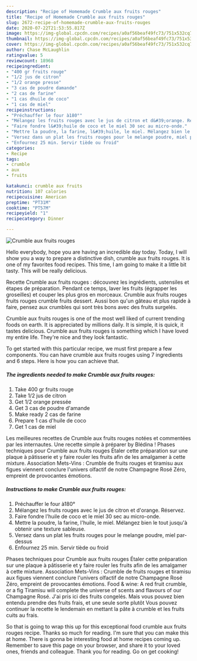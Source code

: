 ```yaml
---
description: "Recipe of Homemade Crumble aux fruits rouges"
title: "Recipe of Homemade Crumble aux fruits rouges"
slug: 2672-recipe-of-homemade-crumble-aux-fruits-rouges
date: 2020-07-22T21:53:55.817Z
image: https://img-global.cpcdn.com/recipes/a0af56beaf49fc73/751x532cq70/crumble-aux-fruits-rouges-photo-principale-de-la-recette.jpg
thumbnail: https://img-global.cpcdn.com/recipes/a0af56beaf49fc73/751x532cq70/crumble-aux-fruits-rouges-photo-principale-de-la-recette.jpg
cover: https://img-global.cpcdn.com/recipes/a0af56beaf49fc73/751x532cq70/crumble-aux-fruits-rouges-photo-principale-de-la-recette.jpg
author: Chase McLaughlin
ratingvalue: 5
reviewcount: 18968
recipeingredient:
- "400 gr fruits rouge"
- "1/2 jus de citron"
- "1/2 orange presse"
- "3 cas de poudre damande"
- "2 cas de farine"
- "1 cas dhuile de coco"
- "1 cas de miel"
recipeinstructions:
- "Préchauffer le four à180°"
- "Mélangez les fruits rouges avec le jus de citron et d&#39;orange. Réservez."
- "Faire fondre l&#39;huile de coco et le miel 30 sec au micro-onde."
- "Mettre la poudre, la farine, l&#39;huile, le miel. Mélangez bien le tout jusqu&#39;à obtenir une texture sableuse."
- "Versez dans un plat les fruits rouges pour le melange poudre, miel par-dessus"
- "Enfournez 25 min. Servir tiède ou froid"
categories:
- Recipe
tags:
- crumble
- aux
- fruits

katakunci: crumble aux fruits 
nutrition: 107 calories
recipecuisine: American
preptime: "PT31M"
cooktime: "PT57M"
recipeyield: "1"
recipecategory: Dinner

---
```



![Crumble aux fruits rouges](https://img-global.cpcdn.com/recipes/a0af56beaf49fc73/751x532cq70/crumble-aux-fruits-rouges-photo-principale-de-la-recette.jpg)

Hello everybody, hope you are having an incredible day today. Today, I will show you a way to prepare a distinctive dish, crumble aux fruits rouges. It is one of my favorites food recipes. This time, I am going to make it a little bit tasty. This will be really delicious.

Recette Crumble aux fruits rouges : découvrez les ingrédients, ustensiles et étapes de préparation. Pendant ce temps, laver les fruits (égrapper les groseilles) et couper les plus gros en morceaux. Crumble aux fruits rouges fruits rouges crumble fruits dessert. Aussi bon qu&#39;un gâteau et plus rapide à faire, pensez aux crumbles qui sont très bons avec des fruits surgelés.

Crumble aux fruits rouges is one of the most well liked of current trending foods on earth. It is appreciated by millions daily. It is simple, it is quick, it tastes delicious. Crumble aux fruits rouges is something which I have loved my entire life. They're nice and they look fantastic.


To get started with this particular recipe, we must first prepare a few components. You can have crumble aux fruits rouges using 7 ingredients and 6 steps. Here is how you can achieve that.

<!--inarticleads1-->

##### The ingredients needed to make Crumble aux fruits rouges:

1. Take 400 gr fruits rouge
1. Take 1/2 jus de citron
1. Get 1/2 orange pressée
1. Get 3 cas de poudre d&#39;amande
1. Make ready 2 cas de farine
1. Prepare 1 cas d&#39;huile de coco
1. Get 1 cas de miel


Les meilleures recettes de Crumble aux fruits rouges notées et commentées par les internautes. Une recette simple à préparer by Blédina ! Phases techniques pour Crumble aux fruits rouges Étaler cette préparation sur une plaque à pâtisserie et y faire rouler les fruits afin de les amalgamer à cette mixture. Association Mets-Vins : Crumble de fruits rouges et tiramisu aux figues viennent conclure l&#39;univers olfactif de notre Champagne Rosé Zéro, empreint de provocantes émotions. 

<!--inarticleads2-->

##### Instructions to make Crumble aux fruits rouges:

1. Préchauffer le four à180°
1. Mélangez les fruits rouges avec le jus de citron et d&#39;orange. Réservez.
1. Faire fondre l&#39;huile de coco et le miel 30 sec au micro-onde.
1. Mettre la poudre, la farine, l&#39;huile, le miel. Mélangez bien le tout jusqu&#39;à obtenir une texture sableuse.
1. Versez dans un plat les fruits rouges pour le melange poudre, miel par-dessus
1. Enfournez 25 min. Servir tiède ou froid


Phases techniques pour Crumble aux fruits rouges Étaler cette préparation sur une plaque à pâtisserie et y faire rouler les fruits afin de les amalgamer à cette mixture. Association Mets-Vins : Crumble de fruits rouges et tiramisu aux figues viennent conclure l&#39;univers olfactif de notre Champagne Rosé Zéro, empreint de provocantes émotions. Food &amp; wine: A red fruit crumble, or a fig Tiramisu will complete the universe of scents and flavours of our Champagne Rosé. J&#39;ai pris ici des fruits congelés. Mais vous pouvez bien entendu prendre des fruits frais, et une seule sorte plutôt Vous pouvez continuer la recette le lendemain en mettant la pâte à crumble et les fruits cuits au frais. 

So that is going to wrap this up for this exceptional food crumble aux fruits rouges recipe. Thanks so much for reading. I'm sure that you can make this at home. There is gonna be interesting food at home recipes coming up. Remember to save this page on your browser, and share it to your loved ones, friends and colleague. Thank you for reading. Go on get cooking!
